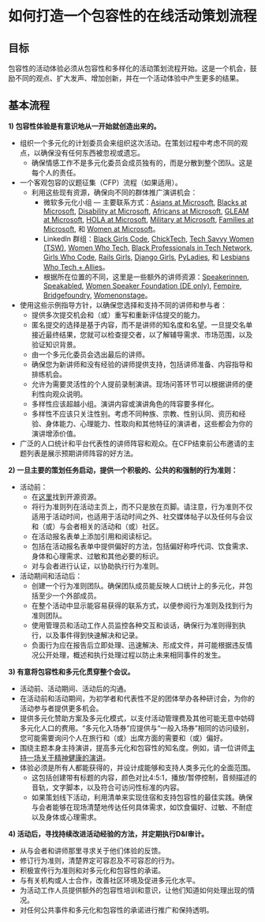 # 如何打造一个包容性的在线活动策划流程

## 目标 
包容性的活动体验必须从包容性和多样化的活动策划流程开始。这是一个机会，鼓励不同的观点、扩大发声、增加创新，并在一个活动体验中产生更多的结果。

## 基本流程 
**1) 包容性体验是有意识地从一开始就创造出来的。** 

  * 组织一个多元化的计划委员会来组织这次活动。在策划过程中考虑不同的观点，以确保没有任何东西被忽视或遗忘。
    * 确保情感工作不是多元化委员会成员独有的，而是分散到整个团队。这是每个人的责任。
  * 一个客观包容的议题征集（CFP）流程（如果适用）。
    * 利用这些现有资源，确保向不同的群体推广演讲机会：
      * 微软多元化小组 — 主要联系方式：[Asians at Microsoft](mailto:dili@microsoft.com), [Blacks at Microsoft](mailto:melindm@microsoft.com), [Disability at Microsoft](mailto:andypalm@microsoft.com), [Africans at Microsoft](mailto:jomusamb@microsoft.com), [GLEAM at Microsoft](mailto:nboyd@microsoft.com), [HOLA at Microsoft](mailto:dimarti@microsoft.com), [Military at Microsoft](mailto:brhuntin@microsoft.com), [Families at Microsoft](mailto:jestum@microsoft.com), 和 [Women at Microsoft](mailto:kath@microsoft.com)。
      * LinkedIn 群组：[Black Girls Code](https://www.linkedin.com/company/black-girls-code/people/), [ChickTech](https://www.linkedin.com/company/chicktech/people/), [Tech Savvy Women (TSW)](https://www.linkedin.com/groups/124180/), [Women Who Tech](https://www.linkedin.com/company/women-who-tech/), [Black Professionals in Tech Network](https://www.linkedin.com/company/bptn/), [Girls Who Code](https://www.linkedin.com/school/girlswhocode/), [Rails Girls](https://www.linkedin.com/company/rails-girls/), [Django Girls](https://www.linkedin.com/company/django-girls/), [PyLadies](https://www.linkedin.com/groups/3984711/), 和 [Lesbians Who Tech + Allies](https://www.linkedin.com/company/lesbians-who-tech/)。
      * 根据所在位置的不同，这里是一些额外的讲师资源：[Speakerinnen](https://speakerinnen.org/), [Speakabled](https://www.speakabled.com/), [Women Speaker Foundation (DE only)](https://women-speaker-foundation.jimdo.com/), [Fempire](https://github.com/fempire), [Bridgefoundry](https://bridgefoundry.org/), [Womenonstage](https://www.womenonstage.net/)。
  * 使用这些示例指导方针，以确保您选择和支持不同的讲师和参与者：
      * 提供多次提交机会和（或）重写和重新评估提交的能力。
      * 匿名提交的选择是基于内容，而不是讲师的知名度和名望。一旦提交名单接近最终结果，您就可以检查提交者，以了解辅导需求、市场范围，以及验证知识背景。
      * 由一个多元化委员会选出最后的讲师。
      * 确保您为新讲师和没有经验的讲师提供支持，包括讲师准备、内容指导和排练机会。
      * 允许为需要灵活性的个人提前录制演讲。现场问答环节可以根据讲师的便利性向观众说明。
      * 多样性应该超越小组。演讲内容或演讲角色的阵容要多样化。
      * 多样性不应该只关注性别。考虑不同种族、宗教、性别认同、资历和经验、身体能力、心理能力、性取向和其他特征的演讲者，这些都会为你的演讲增添价值。
  * 广泛的人口统计和平台代表性的讲师阵容和观众。在CFP结束前公布邀请的主题列表是展示预期讲师阵容的好方法。

**2) 一旦主要的策划任务启动，提供一个积极的、公共的和强制的行为准则：**

  * 活动前： 
    * 在[这里](./virtual-event-code-of-conduct.md)找到开源资源。
    * 将行为准则列在活动主页上，而不只是放在页脚。请注意，行为准则不仅适用于活动时间，也适用于活动时间之外、社交媒体帖子以及任何与会议和（或）与会者相关的活动和（或）社区。
    * 在活动报名表单上添加引用和阅读标记。
    * 包括在活动报名表单中提供偏好的方法，包括偏好称呼代词、饮食需求、身体和心理需求、过敏和其他必要的标识。
    * 对与会者进行认证，以协助执行行为准则。
  * 活动期间和活动后：
    * 创建一个行为准则团队。确保团队成员能反映人口统计上的多元化，并包括至少一个外部成员。
    * 在整个活动中显示能容易获得的联系方式，以便参阅行为准则及找到行为准则团队。
    * 使用管理员和活动工作人员监控各种交互和谈话，确保行为准则得到执行，以及事件得到快速解决和记录。
    * 负面行为应在报告后立即处理、迅速解决、形成文件，并可能根据违反情况公开处理，概述和执行处理过程以防止未来相同事件的发生。

**3) 有意将包容性和多元化贯穿整个会议。**

  * 活动前、活动期间、活动后的沟通。
  * 在活动前和活动期间，为初学者和代表性不足的团体举办各种研讨会，为你的活动参与者提供更多机会。
  * 提供多元化赞助方案及多元化模式，以支付活动管理费及其他可能无意中妨碍多元化人口的费用。“多元化入场券”应提供与“一般入场券”相同的访问级别，您可能需要询问个人在旅行和（或）出席方面的需要和（或）偏好。
  * 围绕主题本身主持演讲，提高多元化和包容性的知名度。例如，请一位讲师[主持一场关于精神健康的演讲](http://mhprompt.org/)。
  * 体验必须是所有人都能获得的，并设计成能够和支持人类多元化的全面范围。
    * 这包括创建带有标题的内容，颜色对比4:5:1，播放/暂停控制，音频描述的音轨，文字脚本，以及符合可访问性标准的内容。
    * 如果策划线下活动，利用清单来实现住宿和支持包容性的最佳实践。确保与会者能够在现场清楚地传达任何具体需求，如饮食偏好、过敏、不耐症以及身体或心理需求。

**4) 活动后，寻找持续改进活动经验的方法，并定期执行D&I审计。**

  * 从与会者和讲师那里寻求关于他们体验的反馈。
  * 修订行为准则，清楚界定可容忍及不可容忍的行为。
  * 积极宣传行为准则和对多元化和包容性的承诺。
  * 与有关机构或人士合作，改善社区环境及促进多元化水平。
  * 为活动工作人员提供额外的包容性培训和意识，让他们知道如何处理出现的情况。
  * 对任何公共事件和多元化和包容性的承诺进行推广和保持透明。
